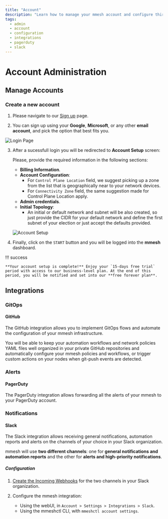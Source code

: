 ```yaml
---
title: "Account"
description: "Learn how to manage your mmesh account and configure third-party integrations."
tags:
  - admin
  - account
  - configuration
  - integrations
  - pagerduty
  - slack
---
```


# Account Administration

## Manage Accounts

### Create a new account

1. Please navigate to our [Sign up](https://mmesh.io/signin) page.

2. You can sign up using your **Google**, **Microsoft**, or any other **email account**, and pick the option that best fits you. 

  ![Login Page](../assets/images/account/login-page.png)

3. After a sucessfull login you will be redirected to **Account Setup** screen:

    Please, provide the required information in the following sections:

    - **Billing Information**.
    - **Account Configuration**:
        - For `Control Plane Location` field, we suggest picking up a zone from the list that is geographically near to your network devices. 
        - For `Connectivity Zone` field, the same suggestion made for Control Plane Location apply. 
    - **Admin credentials**.
    - **Initial Topology**:
        - An initial or default network and subnet will be also created, so just provide the CIDR for your default network and define the first subnet of your election or just accept the defaults provided.

    ![Account Setup](../assets/images/account/account-setup.png)

4. Finally, click on the `START` button and you will be logged into the **mmesh** dashboard.

!!! success

    **Your account setup is complete!** Enjoy your `15-days free trial` period with access to our business-level plan. At the end of this period, you will be notified and set into our **free forever plan**.

## Integrations

### GitOps

#### GitHub

The GitHub integration allows you to implement GitOps flows and automate the configuration of your mmesh infrastructure.

You will be able to keep your automation workflows and network policies YAML files well organized in your private GitHub repositories and automatically configure your mmesh policies and workflows, or trigger custom actions on your nodes when git-push events are detected.

### Alerts

#### PagerDuty

The PagerDuty integration allows forwarding all the alerts of your mmesh to your PagerDuty account.

### Notifications

#### Slack

The Slack integration allows receiving general notifications, automation reports and alerts on the channels of your choice in your Slack organization.

mmesh will use **two different channels**: one for **general notifications and automation reports** and the other for **alerts and high-priority notifications**.

##### Configuration

1. [Create the Incoming Webhooks](https://api.slack.com/messaging/webhooks) for the two channels in your Slack organization.

2. Configure the mmesh integration:

     - Using the webUI, in `Account > Settings > Integrations > Slack`.
     - Using the mmeshctl CLI, with `mmeshctl account settings`.

